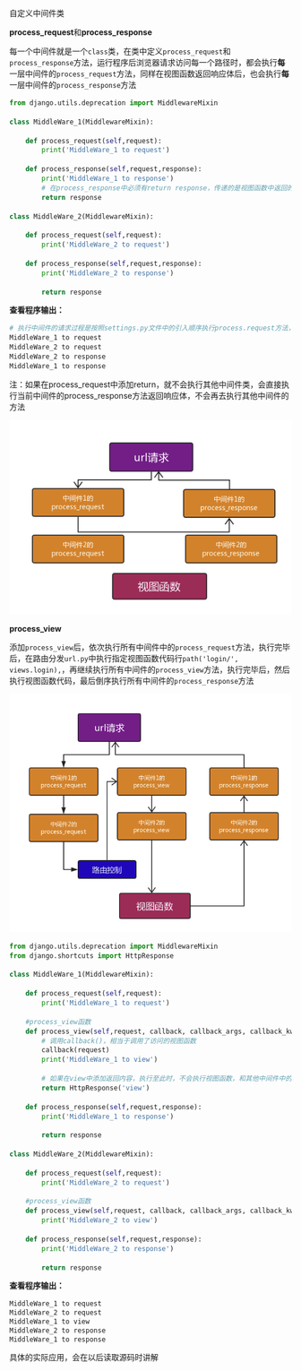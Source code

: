 自定义中间件类



**process_request**和**process_response**



每一个中间件就是一个`class`类，在类中定义`process_request`和`process_response`方法，运行程序后浏览器请求访问每一个路径时，都会执行**每**一层中间件的`process_request`方法，同样在视图函数返回响应体后，也会执行**每**一层中间件的`process_response`方法

```python
from django.utils.deprecation import MiddlewareMixin

class MiddleWare_1(MiddlewareMixin):

    def process_request(self,request):
        print('MiddleWare_1 to request')

    def process_response(self,request,response):
        print('MiddleWare_1 to response')
	    # 在process_response中必须有return response，传递的是视图函数中返回的响应体，如果视图函数报错了，那么返回的是process_exception中的响应体
        return response

class MiddleWare_2(MiddlewareMixin):

    def process_request(self,request):
        print('MiddleWare_2 to request')

    def process_response(self,request,response):
        print('MiddleWare_2 to response')

        return response
```

**查看程序输出：**

```python
# 执行中间件的请求过程是按照settings.py文件中的引入顺序执行process.request方法，返回响应体时的执行顺序是倒序，从最后开始执行
MiddleWare_1 to request
MiddleWare_2 to request
MiddleWare_2 to response
MiddleWare_1 to response
```



注：如果在process_request中添加return，就不会执行其他中间件类，会直接执行当前中间件的process_response方法返回响应体，不会再去执行其他中间件的方法

![request_return](./images/request_return.png)



**process_view**

添加`process_view`后，依次执行所有中间件中的`process_request`方法，执行完毕后，在路由分发`url.py`中执行指定视图函数代码行`path('login/', views.login),`，再继续执行所有中间件的`process_view`方法，执行完毕后，然后执行视图函数代码，最后倒序执行所有中间件的`process_response`方法

![view](./images/view.png)

```python
from django.utils.deprecation import MiddlewareMixin
from django.shortcuts import HttpResponse

class MiddleWare_1(MiddlewareMixin):

    def process_request(self,request):
        print('MiddleWare_1 to request')
        
	#process_view函数
    def process_view(self,request, callback, callback_args, callback_kwargs):
        # 调用callback()，相当于调用了访问的视图函数
        callback(request)
        print('MiddleWare_1 to view')
        
        # 如果在view中添加返回内容，执行至此时，不会执行视图函数，和其他中间件中的view代码，直接倒序执行所有中间件的response方法
        return HttpResponse('view')

    def process_response(self,request,response):
        print('MiddleWare_1 to response')

        return response

class MiddleWare_2(MiddlewareMixin):

    def process_request(self,request):
        print('MiddleWare_2 to request')
	
    #process_view函数
    def process_view(self,request, callback, callback_args, callback_kwargs):
        print('MiddleWare_2 to view')

    def process_response(self,request,response):
        print('MiddleWare_2 to response')

        return response
```

**查看程序输出：**

```
MiddleWare_1 to request
MiddleWare_2 to request
MiddleWare_1 to view
MiddleWare_2 to response
MiddleWare_1 to response
```



具体的实际应用，会在以后读取源码时讲解